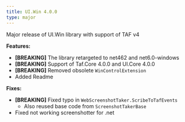 ```yaml
---
title: UI.Win 4.0.0
type: major
---
```


Major release of UI.Win library with support of TAF v4

**Features:**

* **[BREAKING]** The library retargeted to net462 and net6.0-windows
* **[BREAKING]** Support of Taf.Core 4.0.0 and UI.Core 4.0.0
* **[BREAKING]** Removed obsolete `WinControlExtension`
* Added Readme

**Fixes:**

* **[BREAKING]** Fixed typo in `WebScreenshotTaker.ScribeToTafEvents`
    * Also reused base code from `ScreenshotTakerBase`
* Fixed not working screenshotter for .net
